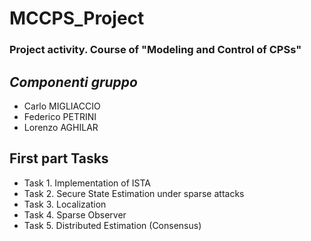 # MCCPS_Project
### Project activity. Course of "Modeling and  Control  of CPSs"

## *Componenti gruppo*
- Carlo MIGLIACCIO
- Federico PETRINI
- Lorenzo AGHILAR

## First part Tasks
* Task 1. Implementation of ISTA
* Task 2. Secure State Estimation under sparse attacks
* Task 3. Localization
* Task 4. Sparse Observer
* Task 5. Distributed Estimation (Consensus)
